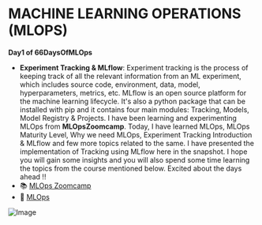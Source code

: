 # **MACHINE LEARNING OPERATIONS (MLOPS)**

**Day1 of 66DaysOfMLOps**
- **Experiment Tracking & MLflow**: Experiment tracking is the process of keeping track of all the relevant information from an ML experiment, which includes source code, environment, data, model, hyperparameters, metrics, etc. MLflow is an open source platform for the machine learning lifecycle. It's also a python package that can be installed with pip and it contains four main modules: Tracking, Models, Model Registry & Projects. I have been learning and experimenting MLOps from **MLOpsZoomcamp**. Today, I have learned MLOps, MLOps Maturity Level, Why we need MLOps, Experiment Tracking Introduction & MLflow and few more topics related to the same. I have presented the implementation of Tracking using MLflow here in the snapshot. I hope you will gain some insights and you will also spend some time learning the topics from the course mentioned below. Excited about the days ahead !!
- 📚 [MLOps Zoomcamp](https://lnkd.in/dFqXZcdw)
- 📒 [MLOps](https://lnkd.in/de8a3wXt)

![Image](https://github.com/ThinamXx/MLOps/blob/main/MLOps%20Images/Day1.png)
